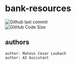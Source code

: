# bank-resources








![Github last commit](https://img.shields.io/github/last-commit/mateusloubach/bank-resources?style=flat-square) <br/>
![GitHub Code Size](https://img.shields.io/github/languages/code-size/mateusloubach/bank-resources?style=flat-square&color=%23e4e3e3)


## authors

``author: Mateus Cesar Loubach``<br/>
``author: AI Assistant``